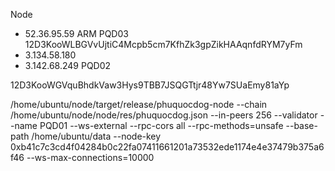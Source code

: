 Node
- 52.36.95.59 ARM PQD03 12D3KooWLBGVvUjtiC4Mcpb5cm7KfhZk3gpZikHAAqnfdRYM7yFm
- 3.134.58.180
- 3.142.68.249 PQD02 

12D3KooWGVquBhdkVaw3Hys9TBB7JSQGTtjr48Yw7SUaEmy81aYp


/home/ubuntu/node/target/release/phuquocdog-node  --chain /home/ubuntu/node/node/res/phuquocdog.json --in-peers 256 --validator --name  PQD01 --ws-external --rpc-cors all --rpc-methods=unsafe --base-path /home/ubuntu/data --node-key 0xb41c7c3cd4f04284b0c22fa07411661201a73532ede1174e4e37479b375a6f46 --ws-max-connections=10000